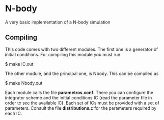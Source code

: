 # N-body
A very basic implementation of a N-body simulation

## Compiling
This code comes with two different modules. The first one is a generator of initial conditions. 
For compiling this module you must run

  $ make IC.out
  

The other module, and the principal one, is Nbody. This can be compiled as

  $ make Nbody.out
  
Each module calls the file **parametros.conf**. There you can configure the integrator scheme and
the initial conditions IC (read the parameter file in order to see the available IC).
Each set of ICs must be provided with a set of parameters. Consult the file **distributions.c** for 
the parameters required by each IC.

